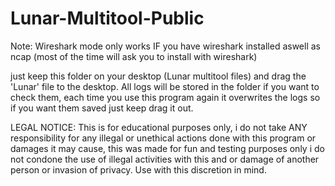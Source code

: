# Lunar-Multitool-Public

Note: Wireshark mode only works IF you have wireshark installed aswell as ncap (most of the time will ask you to install with wireshark)


just keep this folder on your desktop (Lunar multitool files) and drag the 'Lunar' file to the desktop. All logs will be stored in the folder if you want to check them, each time you  use this program again it overwrites the logs so if you want them saved just keep drag it out.

LEGAL NOTICE: This is for educational purposes only, i do not take ANY responsibility for any illegal or unethical actions done with this program or damages it may cause, this was made for fun and testing purposes only i do not condone the use of illegal activities with this and or damage of another person or invasion of privacy. Use with this discretion in mind.
